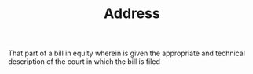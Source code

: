 ---
title: Address
letter: A
permalink: "/definitions/bld-address.html"
body: That part of a bill in equity wherein is given the appropriate and technical
  description of the court in which the bill is filed
published_at: '2018-07-07'
source: Black's Law Dictionary 2nd Ed (1910)
layout: post
---